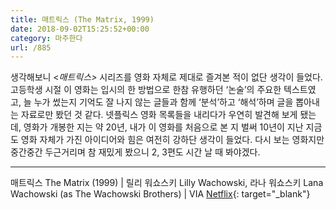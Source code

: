 ```yaml
---
title: 매트릭스 (The Matrix, 1999)
date: 2018-09-02T15:25:52+00:00
category: 마주한다
url: /885
---
```


생각해보니 <_매트릭스>_ 시리즈를 영화 자체로 제대로 즐겨본 적이 없단 생각이 들었다. 고등학생 시절 이 영화는 입시의 한 방법으로 한참 유행하던 &#8216;논술&#8217;의 주요한 텍스트였고, 늘 누가 썼는지 기억도 잘 나지 않는 글들과 함께 &#8216;분석&#8217;하고 &#8216;해석&#8217;하며 글을 뽑아내는 자료로만 봤던 것 같다. 넷플릭스 영화 목록들을 내리다가 우연히 발견해 보게 됐는데, 영화가 개봉한 지는 약 20년, 내가 이 영화를 처음으로 본 지 벌써 10년이 지난 지금도 영화 자체가 가진 아이디어와 힘은 여전히 강하단 생각이 들었다. 다시 보는 영화지만 중간중간 두근거리며 참 재밌게 봤으니 2, 3편도 시간 날 때 봐야겠다.

---

매트릭스 The Matrix (1999) | 릴리 워쇼스키 Lilly Wachowski, 라나 워쇼스키 Lana Wachowski (as The Wachowski Brothers) | VIA [Netflix](http://netflix.com){: target="\_blank"}
